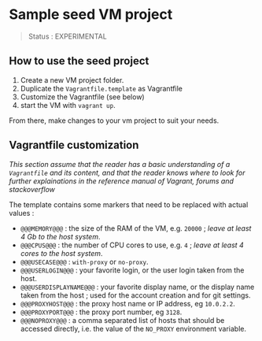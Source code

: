 # Sample seed VM project

> Status : EXPERIMENTAL

## How to use the seed project

1. Create a new VM project folder.
2. Duplicate the `Vagrantfile.template` as Vagrantfile
3. Customize the Vagrantfile (see below)
4. start the VM with `vagrant up`.

From there, make changes to your vm project to suit your needs.

## Vagrantfile customization

_This section assume that the reader has a basic understanding of a `Vagrantfile` and its content, and that the reader knows where to look for further explainations in the reference manual of Vagrant, forums and stackoverflow_

The template contains some markers that need to be replaced with actual values :

* `@@@MEMORY@@@` : the size of the RAM of the VM, e.g. `20000` ; _leave at least 4 Gb to the host system_.
* `@@@CPUS@@@` : the number of CPU cores to use, e.g. `4` ; _leave at least 4 cores to the host system_.
* `@@@USECASE@@@` : `with-proxy` or `no-proxy`.
* `@@@USERLOGIN@@@` : your favorite login, or the user login taken from the host.
* `@@@USERDISPLAYNAME@@@` : your favorite display name, or the display name taken from the host ; used for the account creation and for git settings.
* `@@@PROXYHOST@@@` : the proxy host name or IP address, eg `10.0.2.2`.
* `@@@PROXYPORT@@@` : the proxy port number, eg `3128`.
* `@@@NOPROXY@@@` : a comma separated list of hosts that should be accessed directly, i.e. the value of the `NO_PROXY` environment variable.
